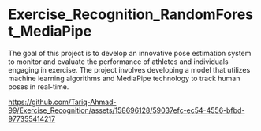 # Exercise_Recognition_RandomForest_MediaPipe
The goal of this project is to develop an innovative pose estimation system to monitor and evaluate the performance of athletes and individuals engaging in exercise. The project involves developing a model that utilizes machine learning algorithms and MediaPipe technology to track human poses in real-time. 

https://github.com/Tariq-Ahmad-99/Exercise_Recognition/assets/158696128/59037efc-ec54-4556-bfbd-977355414217
